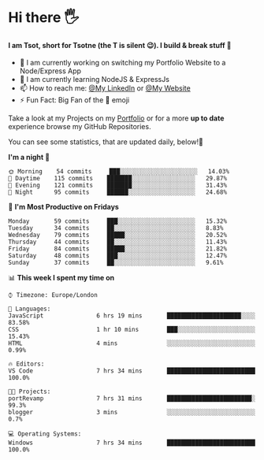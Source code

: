 # Hi there :raised_hand_with_fingers_splayed:
#### I am Tsot, short for Tsotne (the T is silent :wink:). I build & break stuff :space_invader:
- :telescope: I am currently working on switching my Portfolio Website to a Node/Express App
- :seedling: I am currently learning NodeJS & ExpressJs
- :mailbox: How to reach me: [@My LinkedIn](https://www.linkedin.com/in/tsotne-gvadzabia/) or [@My Website](https://tsotnegvadzabia.me/contact)
- :zap: Fun Fact: Big Fan of the :space_invader: emoji

Take a look at my Projects on my [Portfolio](https://tsotnegvadzabia.me/) or for a more **up to date** experience browse my GitHub Repositories.

You can see some statistics, that are updated daily, below!:space_invader:
<!--START_SECTION:waka-->
**I'm a night 🦉** 

```text
🌞 Morning    54 commits     ███░░░░░░░░░░░░░░░░░░░░░░   14.03% 
🌆 Daytime    115 commits    ███████░░░░░░░░░░░░░░░░░░   29.87% 
🌃 Evening    121 commits    ███████░░░░░░░░░░░░░░░░░░   31.43% 
🌙 Night      95 commits     ██████░░░░░░░░░░░░░░░░░░░   24.68%

```
📅 **I'm Most Productive on Fridays** 

```text
Monday       59 commits     ███░░░░░░░░░░░░░░░░░░░░░░   15.32% 
Tuesday      34 commits     ██░░░░░░░░░░░░░░░░░░░░░░░   8.83% 
Wednesday    79 commits     █████░░░░░░░░░░░░░░░░░░░░   20.52% 
Thursday     44 commits     ██░░░░░░░░░░░░░░░░░░░░░░░   11.43% 
Friday       84 commits     █████░░░░░░░░░░░░░░░░░░░░   21.82% 
Saturday     48 commits     ███░░░░░░░░░░░░░░░░░░░░░░   12.47% 
Sunday       37 commits     ██░░░░░░░░░░░░░░░░░░░░░░░   9.61%

```


📊 **This week I spent my time on** 

```text
⌚︎ Timezone: Europe/London

💬 Languages: 
JavaScript               6 hrs 19 mins       █████████████████████░░░░   83.58% 
CSS                      1 hr 10 mins        ███░░░░░░░░░░░░░░░░░░░░░░   15.43% 
HTML                     4 mins              ░░░░░░░░░░░░░░░░░░░░░░░░░   0.99%

🔥 Editors: 
VS Code                  7 hrs 34 mins       █████████████████████████   100.0%

🐱‍💻 Projects: 
portRevamp               7 hrs 31 mins       ████████████████████████░   99.3% 
blogger                  3 mins              ░░░░░░░░░░░░░░░░░░░░░░░░░   0.7%

💻 Operating Systems: 
Windows                  7 hrs 34 mins       █████████████████████████   100.0%

```


<!--END_SECTION:waka-->

